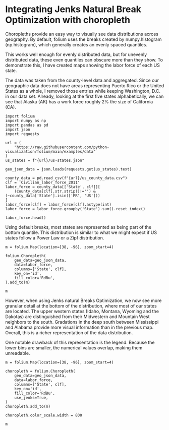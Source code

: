 # Integrating Jenks Natural Break Optimization with choropleth

Choropleths provide an easy way to visually see data distributions across geography. By default, folium uses the breaks created by numpy.histogram (np.histogram), which generally creates an evenly spaced quantiles.

This works well enough for evenly distributed data, but for unevenly distributed data, these even quantiles can obscure more than they show. To demonstrate this, I have created maps showing the labor force of each US state.

The data was taken from the county-level data and aggregated. Since our geographic data does not have areas representing Puerto Rico or the United States as a whole, I removed those entries while keeping Washington, D.C. in our data set. Already, looking at the first five states alphabetically, we can see that Alaska (AK) has a work force roughly 2% the size of California (CA).

```{code-cell} ipython3
import folium
import numpy as np
import pandas as pd
import json
import requests
```

```{code-cell} ipython3
url = (
    "https://raw.githubusercontent.com/python-visualization/folium/main/examples/data"
)
us_states = f"{url}/us-states.json"

geo_json_data = json.loads(requests.get(us_states).text)

county_data = pd.read_csv(f"{url}/us_county_data.csv")
clf = 'Civilian_labor_force_2011'
labor_force = county_data[['State', clf]][
    (county_data[clf].str.strip()!='') & (~county_data['State'].isin(['PR', 'US']))
]
labor_force[clf] = labor_force[clf].astype(int)
labor_force = labor_force.groupby('State').sum().reset_index()

labor_force.head()
```

Using default breaks, most states are represented as being part of the bottom quantile. This distribution is similar to what we might expect if US states follow a Power Law or a Zipf distribution.

```{code-cell} ipython3
m = folium.Map(location=[38, -96], zoom_start=4)

folium.Choropleth(
    geo_data=geo_json_data,
    data=labor_force,
    columns=['State', clf],
    key_on='id',
    fill_color='RdBu',
).add_to(m)

m
```

However, when using Jenks natural Breaks Optimization, we now see more granular detail at the bottom of the distribution, where most of our states are located. The upper western states (Idaho, Montana, Wyoming and the Dakotas) are distinguished from their Midwestern and Mountain West neighbors to the south. Gradations in the deep south between Mississippi and Alabama provide more visual information than in the previous map. Overall, this is a richer representation of the data distribution.

One notable drawback of this representation is the legend. Because the lower bins are smaller, the numerical values overlap, making them unreadable.

```{code-cell} ipython3
m = folium.Map(location=[38, -96], zoom_start=4)

choropleth = folium.Choropleth(
    geo_data=geo_json_data,
    data=labor_force,
    columns=['State', clf],
    key_on='id',
    fill_color='RdBu',
    use_jenks=True,
)
choropleth.add_to(m)

choropleth.color_scale.width = 800

m
```
